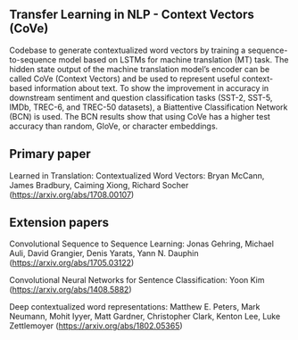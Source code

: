 ## Transfer Learning in NLP - Context Vectors (CoVe)

Codebase to generate contextualized word vectors by training a sequence-to-sequence model based on LSTMs for machine translation (MT) task. The hidden state output of the machine translation model’s encoder can be called CoVe (Context Vectors) and be used to represent useful context-based information about text. To show the improvement in accuracy in downstream sentiment and question classification tasks (SST-2, SST-5, IMDb, TREC-6, and TREC-50 datasets), a Biattentive Classification Network (BCN) is used. The BCN results show that using CoVe has a higher test accuracy than random, GloVe, or character embeddings.

## Primary paper

Learned in Translation: Contextualized Word Vectors: Bryan McCann, James Bradbury, Caiming Xiong, Richard Socher (https://arxiv.org/abs/1708.00107)

## Extension papers

Convolutional Sequence to Sequence Learning: Jonas Gehring, Michael Auli, David Grangier, Denis Yarats, Yann N. Dauphin (https://arxiv.org/abs/1705.03122)

Convolutional Neural Networks for Sentence Classification: Yoon Kim (https://arxiv.org/abs/1408.5882)

Deep contextualized word representations: Matthew E. Peters, Mark Neumann, Mohit Iyyer, Matt Gardner, Christopher Clark, Kenton Lee, Luke Zettlemoyer (https://arxiv.org/abs/1802.05365)
